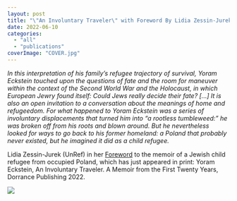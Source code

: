 ```yaml
---
layout: post
title: "\"An Involuntary Traveler\" with Foreword By Lidia Zessin-Jurek"
date: 2022-06-10
categories: 
  - "all"
  - "publications"
coverImage: "COVER.jpg"
---
```


_In this interpretation of his family’s refugee trajectory of survival, Yoram Eckstein touched upon the questions of fate and the room for maneuver within the context of the Second World War and the Holocaust, in which European Jewry found itself: Could Jews really decide their fate? \[...\] It is also an open invitation to a conversation about the meanings of home and refugeedom. For what happened to Yoram Eckstein was a series of involuntary displacements that turned him into “a rootless tumbleweed:” he was broken off from his roots and blown around. But he nevertheless looked for ways to go back to his former homeland: a Poland that probably never existed, but he imagined it did as a child refugee._

Lidia Zessin-Jurek (UnRef) in her [Foreword](https://www.unlikely-refuge.eu/wp-content/uploads/2022/06/Eckstein-Zessin-Jurek_Foreword.pdf) to the memoir of a Jewish child refugee from occupied Poland, which has just appeared in print: Yoram Eckstein, An Involuntary Traveler. A Memoir from the First Twenty Years, Dorrance Publishing 2022.

[![](/assets/images/COVER-683x1024.jpg)](https://www.unlikely-refuge.eu/wp-content/uploads/2022/06/Eckstein-Zessin-Jurek_Foreword.pdf)
